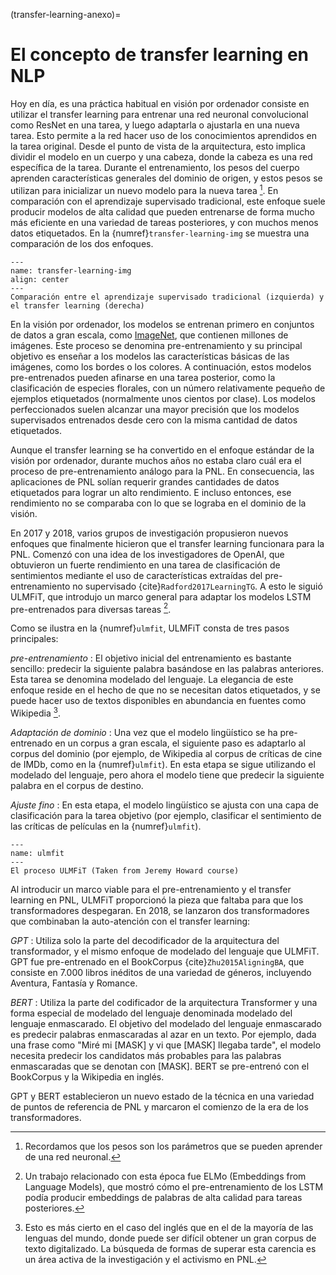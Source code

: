 (transfer-learning-anexo)=
# El concepto de transfer learning en NLP

Hoy en día, es una práctica habitual en visión por ordenador consiste en utilizar el transfer learning para entrenar una red neuronal convolucional como ResNet en una tarea, y luego adaptarla o ajustarla en una nueva tarea. Esto permite a la red hacer uso de los conocimientos aprendidos en la tarea original. Desde el punto de vista de la arquitectura, esto implica dividir el modelo en un cuerpo y una cabeza, donde la cabeza es una red específica de la tarea. Durante el entrenamiento, los pesos del cuerpo aprenden características generales del dominio de origen, y estos pesos se utilizan para inicializar un nuevo modelo para la nueva tarea [^1]. En comparación con el aprendizaje supervisado tradicional, este enfoque suele producir modelos de alta calidad que pueden entrenarse de forma mucho más eficiente en una variedad de tareas posteriores, y con muchos menos datos etiquetados. En la {numref}`transfer-learning-img` se muestra una comparación de los dos enfoques.

[^1]: Recordamos que los pesos son los parámetros que se pueden aprender de una red neuronal.

```{figure} ../figures/transformers-1.png
---
name: transfer-learning-img
align: center
---
Comparación entre el aprendizaje supervisado tradicional (izquierda) y el transfer learning (derecha)
```

En la visión por ordenador, los modelos se entrenan primero en conjuntos de datos a gran escala, como [ImageNet](https://image-net.org/), que contienen millones de imágenes. Este proceso se denomina pre-entrenamiento y su principal objetivo es enseñar a los modelos las características básicas de las imágenes, como los bordes o los colores. A continuación, estos modelos pre-entrenados pueden afinarse en una tarea posterior, como la clasificación de especies florales, con un número relativamente pequeño de ejemplos etiquetados (normalmente unos cientos por clase). Los modelos perfeccionados suelen alcanzar una mayor precisión que los modelos supervisados entrenados desde cero con la misma cantidad de datos etiquetados.

Aunque el transfer learning se ha convertido en el enfoque estándar de la visión por ordenador, durante muchos años no estaba claro cuál era el proceso de pre-entrenamiento análogo para la PNL. En consecuencia, las aplicaciones de PNL solían requerir grandes cantidades de datos etiquetados para lograr un alto rendimiento. E incluso entonces, ese rendimiento no se comparaba con lo que se lograba en el dominio de la visión.

En 2017 y 2018, varios grupos de investigación propusieron nuevos enfoques que finalmente hicieron que el transfer learning funcionara para la PNL. Comenzó con una idea de los investigadores de OpenAI, que obtuvieron un fuerte rendimiento en una tarea de clasificación de sentimientos mediante el uso de características extraídas del pre-entrenamiento no supervisado {cite}`Radford2017LearningTG`.  A esto le siguió ULMFiT, que introdujo un marco general para adaptar los modelos LSTM pre-entrenados para diversas tareas [^2].


[^2]:  Un trabajo relacionado con esta época fue ELMo (Embeddings from Language Models), que mostró cómo el pre-entrenamiento de los LSTM podía producir embeddings de palabras de alta calidad para tareas posteriores.

Como se ilustra en la {numref}`ulmfit`, ULMFiT consta de tres pasos principales:

*pre-entrenamiento*
: El objetivo inicial del entrenamiento es bastante sencillo: predecir la siguiente palabra basándose en las palabras anteriores. Esta tarea se denomina modelado del lenguaje. La elegancia de este enfoque reside en el hecho de que no se necesitan datos etiquetados, y se puede hacer uso de textos disponibles en abundancia en fuentes como Wikipedia [^3].

[^3]: Esto es más cierto en el caso del inglés que en el de la mayoría de las lenguas del mundo, donde puede ser difícil obtener un gran corpus de texto digitalizado. La búsqueda de formas de superar esta carencia es un área activa de la investigación y el activismo en PNL.

*Adaptación de dominio*
: Una vez que el modelo lingüístico se ha pre-entrenado en un corpus a gran escala, el siguiente paso es adaptarlo al corpus del dominio (por ejemplo, de Wikipedia al corpus de críticas de cine de IMDb, como en la {numref}`ulmfit`). En esta etapa se sigue utilizando el modelado del lenguaje, pero ahora el modelo tiene que predecir la siguiente palabra en el corpus de destino.

*Ajuste fino*
: En esta etapa, el modelo lingüístico se ajusta con una capa de clasificación para la tarea objetivo (por ejemplo, clasificar el sentimiento de las críticas de películas en la {numref}`ulmfit`).


```{figure} ../figures/tranformers-2.png
---
name: ulmfit
---
El proceso ULMFiT (Taken from Jeremy Howard course)
```

Al introducir un marco viable para el pre-entrenamiento y el transfer learning en PNL, ULMFiT proporcionó la pieza que faltaba para que los transformadores despegaran. En 2018, se lanzaron dos transformadores que combinaban la auto-atención con el transfer learning:

*GPT*
: Utiliza solo la parte del decodificador de la arquitectura del transformador, y el mismo enfoque de modelado del lenguaje que ULMFiT. GPT fue pre-entrenado en el BookCorpus {cite}`Zhu2015AligningBA`, que consiste en 7.000 libros inéditos de una variedad de géneros, incluyendo Aventura, Fantasía y Romance.

*BERT*
: Utiliza la parte del codificador de la arquitectura Transformer y una forma especial de modelado del lenguaje denominada modelado del lenguaje enmascarado. El objetivo del modelado del lenguaje enmascarado es predecir palabras enmascaradas al azar en un texto. Por ejemplo, dada una frase como "Miré mi [MASK] y vi que [MASK] llegaba tarde", el modelo necesita predecir los candidatos más probables para las palabras enmascaradas que se denotan con [MASK]. BERT se pre-entrenó con el BookCorpus y la Wikipedia en inglés.

GPT y BERT establecieron un nuevo estado de la técnica en una variedad de puntos de referencia de PNL y marcaron el comienzo de la era de los transformadores.
